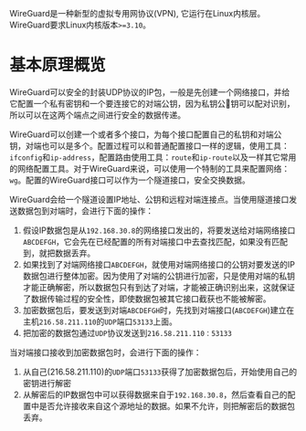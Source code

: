 WireGuard是一种新型的虚拟专用网协议(VPN), 它运行在Linux内核层。WireGuard要求Linux内核版本`>=3.10`。

# 基本原理概览

WireGuard可以安全的封装UDP协议的IP包，一般是先创建一个网络接口，并给它配置一个私有密钥和一个要连接它的对端公钥，因为私钥公钥可以配对识别，所以可以在这两个端点之间进行安全的数据传递。

WireGuard可以创建一个或者多个接口，为每个接口配置自己的私钥和对端公钥，对端也可以是多个。配置过程可以和普通配置接口一样的逻辑，使用工具：`ifconfig`和`ip-address`，配置路由使用工具：`route`和`ip-route`以及一样其它常用的网络配置工具。对于WireGuard来说，可以使用一个特制的工具来配置网络：`wg`。配置的WireGuard接口可以作为一个隧道接口，安全交换数据。

WireGuard会给一个隧道设置IP地址、公钥和远程对端连接点。当使用隧道接口发送数据包到对端时，会进行下面的操作：

1. 假设IP数据包是从`192.168.30.8`的网络接口发出的，将要发送给对端网络接口`ABCDEFGH`，它会先在已经配置的所有对端接口中去查找匹配，如果没有匹配到，就把数据丢弃。
2. 如果找到了对端网络接口`ABCDEFGH`，就使用对端网络接口的公钥对要发送的IP数据包进行整体加密。因为使用了对端的公钥进行加密，只是使用对端的私钥才能正确解密，所以数据包只有到达了对端，才能被正确识别出来，这就保证了数据传输过程的安全性，即使数据包被其它接口截获也不能被解密。
3. 加密数据包后，要发送到对端`ABCDEFGH`时，先找到对端接口(`ABCDEFGH`)建立在主机`216.58.211.110`的`UDP`端口`53133`上面。
4. 把加密的数据包通过`UDP`协议发送到`216.58.211.110：53133`


当对端接口接收到加密数据包时，会进行下面的操作：

1. 从自己(216.58.211.110)的`UDP`端口`53133`获得了加密数据包后，开始使用自己的密钥进行解密
2. 从解密后的IP数据包中可以获得数据来自于`192.168.30.8`，然后查看自己的配置中是否允许接收来自这个源地址的数据。如果不允许，则把解密后的数据包丢弃。